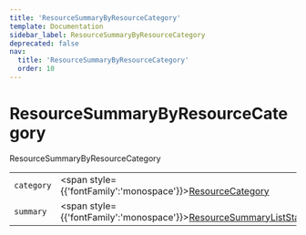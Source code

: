 ```yaml
---
title: 'ResourceSummaryByResourceCategory'
template: Documentation
sidebar_label: ResourceSummaryByResourceCategory
deprecated: false
nav:
  title: 'ResourceSummaryByResourceCategory'
  order: 10
---
```


# ResourceSummaryByResourceCategory

<div style={{'fontFamily':'monospace'}}><span style={{'fontSize':'1.5rem','fontWeight':500}}>ResourceSummaryByResourceCategory</span></div>





| | | |
| -- | -- | -- |
| `category` | <span style={{'fontFamily':'monospace'}}><a href="/guardrails/docs/reference/graphql/object/ResourceCategory">ResourceCategory</a></span> |  |
| `summary` | <span style={{'fontFamily':'monospace'}}><a href="/guardrails/docs/reference/graphql/object/ResourceSummaryListStats">ResourceSummaryListStats</a></span> |  |